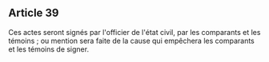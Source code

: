 Article 39
----
Ces actes seront signés par l'officier de l'état civil, par les comparants et
les témoins ; ou mention sera faite de la cause qui empêchera les comparants et
les témoins de signer.
